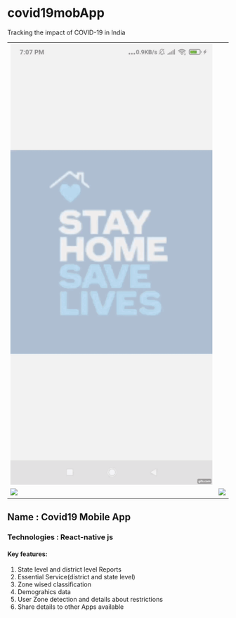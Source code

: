 # covid19mobApp
Tracking the impact of COVID-19 in India 

<table>
  <tr style=“margin:20px;>
    <td style=“margin:10px;”><img src="assets/gif.gif" style=“margin:40px;” width="500"></td>
  </tr>
  <tr>
    <td style=“margin:10px;”><img src="assets/zone.gif" style=“margin:10px;” width="350"></td>
    <td style=“margin:10px;”><img src="assets/services.gif" style=“margin:10px;” width="350"></td>
  </tr>
</table>

<h2> Name : Covid19 Mobile App </h2>
<h3> Technologies : React-native js </h3> 
<h4> Key features: </h4> 
 <ol>
  <li>State level and district level Reports</li>
  <li>Essential Service(district and state level)</li>
  <li>Zone wised classification</li>
  <li>Demograhics data</li>
  <li> User Zone detection and details about restrictions</li>
  <li>Share details to other Apps available</li>
</ol>
   
